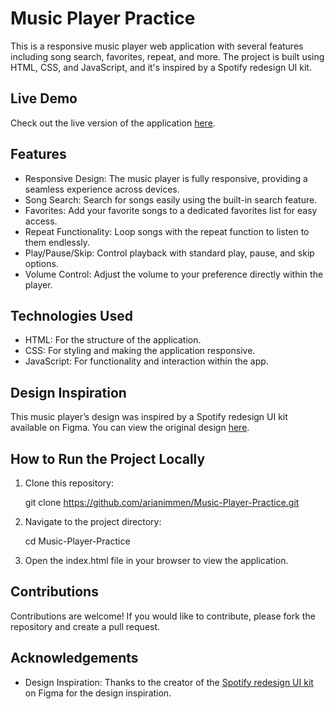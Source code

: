 # Music Player Practice

This is a responsive music player web application with several features including song search, favorites, repeat, and more. The project is built using HTML, CSS, and JavaScript, and it's inspired by a Spotify redesign UI kit.

## Live Demo

Check out the live version of the application [here](https://66d31bee1cdaae1aba95427b--stately-speculoos-64dab3.netlify.app/).

## Features

- Responsive Design: The music player is fully responsive, providing a seamless experience across devices.
- Song Search: Search for songs easily using the built-in search feature.
- Favorites: Add your favorite songs to a dedicated favorites list for easy access.
- Repeat Functionality: Loop songs with the repeat function to listen to them endlessly.
- Play/Pause/Skip: Control playback with standard play, pause, and skip options.
- Volume Control: Adjust the volume to your preference directly within the player.

## Technologies Used

- HTML: For the structure of the application.
- CSS: For styling and making the application responsive.
- JavaScript: For functionality and interaction within the app.

## Design Inspiration

This music player’s design was inspired by a Spotify redesign UI kit available on Figma. You can view the original design [here](https://www.figma.com/community/file/1166665330965959412/spotify-redesign-free-ui-kit-light).

## How to Run the Project Locally

1. Clone this repository:
  
   git clone https://github.com/arianimmen/Music-Player-Practice.git
   
2. Navigate to the project directory:
  
   cd Music-Player-Practice
   
3. Open the index.html file in your browser to view the application.

## Contributions

Contributions are welcome! If you would like to contribute, please fork the repository and create a pull request.

## Acknowledgements

- Design Inspiration: Thanks to the creator of the [Spotify redesign UI kit](https://www.figma.com/community/file/1166665330965959412/spotify-redesign-free-ui-kit-light) on Figma for the design inspiration.

